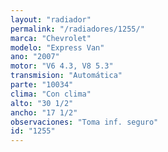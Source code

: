 ```yaml
---
layout: "radiador"
permalink: "/radiadores/1255/"
marca: "Chevrolet"
modelo: "Express Van"
ano: "2007"
motor: "V6 4.3, V8 5.3"
transmision: "Automática"
parte: "10034"
clima: "Con clima"
alto: "30 1/2"
ancho: "17 1/2"
observaciones: "Toma inf. seguro"
id: "1255"
---
```


